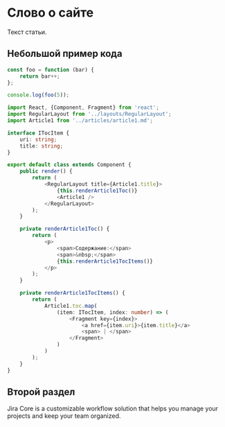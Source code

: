Слово о сайте
=========================

Текст статьи.

Небольшой пример кода
---------------------

```javascript
const foo = function (bar) {
	return bar++;
};

console.log(foo(5));
```

```typescript jsx
import React, {Component, Fragment} from 'react';
import RegularLayout from '../layouts/RegularLayout';
import Article1 from '../articles/article1.md';

interface ITocItem {
	uri: string;
	title: string;
}

export default class extends Component {
	public render() {
		return (
			<RegularLayout title={Article1.title}>
				{this.renderArticle1Toc()}
				<Article1 />
			</RegularLayout>
		);
	}

	private renderArticle1Toc() {
		return (
			<p>
				<span>Содержание:</span>
				<span>&nbsp;</span>
				{this.renderArticle1TocItems()}
			</p>
		);
	}

	private renderArticle1TocItems() {
		return (
			Article1.toc.map(
				(item: ITocItem, index: number) => (
					<Fragment key={index}>
						<a href={item.uri}>{item.title}</a>
						<span> | </span>
					</Fragment>
				)
			)
		);
	}
}
```



Второй раздел
---------------------

Jira Core is a customizable workflow solution that 
helps you manage your projects and keep your team organized.